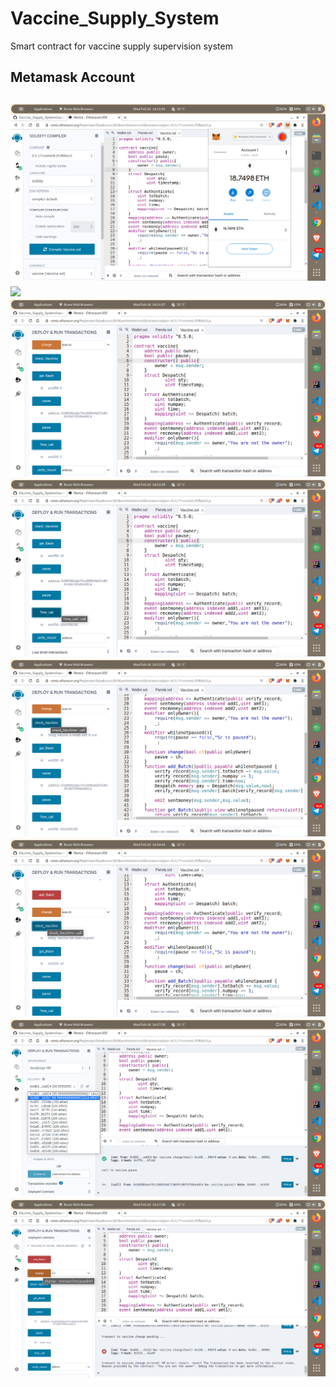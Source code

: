 # Vaccine_Supply_System
Smart contract for vaccine supply supervision system
<h2>Metamask Account<h2>
<img src="smartcontract_images/Metamask_account.png">
<img src="smartcontract_images/Deplyoing_vaccine_batch.png">
<img src="smartcontract_images/Checking_initial_values.png">
<img src="smartcontract_images/Checking_after_adding.png">
<img src="smartcontract_images/Safe_vaccine.png">
<img src="smartcontract_images/Expired_vaccine.png">
<img src="smartcontract_images/Owner_acc_change.png">
<img src="smartcontract_images/Not_owner.png">

